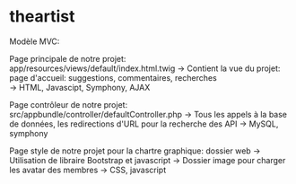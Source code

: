 # theartist

Modèle MVC:

Page principale de notre projet:  app/resources/views/default/index.html.twig
-> Contient la vue du projet: page d'accueil: suggestions, commentaires, recherches  
-> HTML, Javascipt, Symphony, AJAX

Page contrôleur de notre projet: src/appbundle/controller/defaultController.php
-> Tous les appels à la base de données, les redirections d'URL pour la recherche des API
-> MySQL, symphony

Page style de notre projet pour la chartre graphique: dossier web
-> Utilisation de libraire Bootstrap et javascript
-> Dossier image pour charger les avatar des membres
-> CSS, javascript
